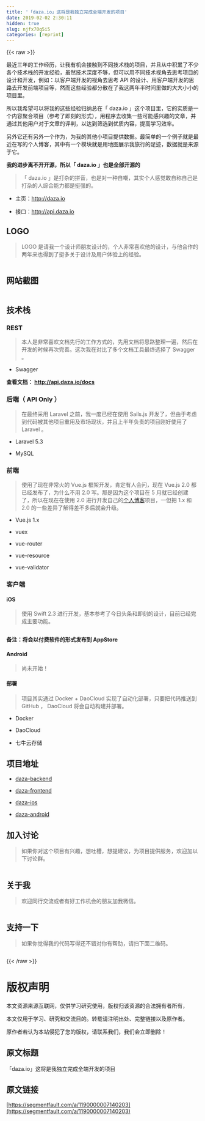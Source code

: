 ```yaml
---
title: '「daza.io」这将是我独立完成全端开发的项目' 
date: 2019-02-02 2:30:11
hidden: true
slug: njfx70q5i5
categories: [reprint]
---
```


{{< raw >}}

                    
<p>最近三年的工作经历，让我有机会接触到不同技术栈的项目，并且从中积累了不少各个技术栈的开发经验，虽然技术深度不够，但可以用不同技术视角去思考项目的设计和开发，例如：以客户端开发的视角去思考 API 的设计、用客户端开发的思路去开发前端项目等，然而这些经验都分散在了我这两年半时间里做的大大小小的项目里。</p>
<p>所以我希望可以将我的这些经验归纳总在「 daza.io 」这个项目里，它的实质是一个内容聚合项目（参考了即刻的形式），用程序去收集一些可能感兴趣的文章，并通过其他用户对于文章的评判，以达到筛选到优质内容，提高学习效率。</p>
<p>另外它还有另外一个作为，为我的其他小项目提供数据。最简单的一个例子就是最近在写的个人博客，其中有一个模块就是用地图展示我旅行的足迹，数据就是来源于它。</p>
<p><strong>我的进步离不开开源，所以「 daza.io 」也是全部开源的</strong></p>
<blockquote><p>「 daza.io 」是打杂的拼音，也是对一种自嘲，其实个人感觉敢自称自己是打杂的人综合能力都是挺强的。</p></blockquote>
<ul>
<li><p>主页：<a href="http://daza.io" rel="nofollow noreferrer" target="_blank">http://daza.io</a></p></li>
<li><p>接口：<a href="http://api.daza.io" rel="nofollow noreferrer" target="_blank">http://api.daza.io</a></p></li>
</ul>
<h2 id="articleHeader0">LOGO</h2>
<blockquote><p>LOGO 是请我一个设计师朋友设计的，个人非常喜欢他的设计，与他合作的两年来也得到了挺多关于设计及用户体验上的经验。</p></blockquote>
<p><span class="img-wrap"><img data-src="/img/remote/1460000007140206" src="https://static.alili.tech/img/remote/1460000007140206" alt="" title="" style="cursor: pointer;"></span></p>
<h2 id="articleHeader1">网站截图</h2>
<p><span class="img-wrap"><img data-src="/img/remote/1460000007140207" src="https://static.alili.tech/img/remote/1460000007140207" alt="" title="" style="cursor: pointer; display: inline;"></span></p>
<h2 id="articleHeader2">技术栈</h2>
<h3 id="articleHeader3">REST</h3>
<blockquote><p>本人是非常喜欢文档先行的工作方式的，先用文档将思路整理一遍，然后在开发的时候再次完善。这次我在对比了多个文档工具最终选择了 Swagger 。</p></blockquote>
<ul><li><p>Swagger</p></li></ul>
<p><strong>查看文档： <a href="http://api.daza.io/docs/strong" rel="nofollow noreferrer" target="_blank">http://api.daza.io/docs</a></strong></p>
<h3 id="articleHeader4">后端（ API Only ）</h3>
<blockquote><p>在最终采用 Laravel 之前，我一度已经在使用 Sails.js 开发了，但由于考虑到代码被其他项目重用及市场现状，并且上半年负责的项目刚好使用了 Laravel 。</p></blockquote>
<ul>
<li><p>Laravel 5.3</p></li>
<li><p>MySQL</p></li>
</ul>
<h3 id="articleHeader5">前端</h3>
<blockquote><p>使用了现在非常火的 Vue.js 框架开发，肯定有人会问，现在 Vue.js 2.0 都已经发布了，为什么不用 2.0 写。那是因为这个项目在 5 月就已经创建了，所以在现在在使用 2.0 进行开发自己的<a href="https://github.com/lijy91/jianying.li" rel="nofollow noreferrer" target="_blank">个人博客</a>项目，一但把 1.x 和 2.0 的一些差异了解得差不多后就会升级。</p></blockquote>
<ul>
<li><p>Vue.js 1.x</p></li>
<li><p>vuex</p></li>
<li><p>vue-router</p></li>
<li><p>vue-resource</p></li>
<li><p>vue-validator</p></li>
</ul>
<h3 id="articleHeader6">客户端</h3>
<h4>iOS</h4>
<blockquote><p>使用 Swift 2.3 进行开发，基本参考了今日头条和即刻的设计，目前已经完成主要功能。</p></blockquote>
<p><span class="img-wrap"><img data-src="/img/remote/1460000007140208" src="https://static.alili.tech/img/remote/1460000007140208" alt="" title="" style="cursor: pointer;"></span></p>
<p><strong>备注：将会以付费软件的形式发布到 AppStore</strong></p>
<h4>Android</h4>
<blockquote><p>尚未开始！</p></blockquote>
<h4>部署</h4>
<blockquote><p>项目其实通过 Docker + DaoCloud 实现了自动化部署，只要把代码推送到 GitHub ， DaoCloud 将会自动构建并部署。</p></blockquote>
<ul>
<li><p>Docker</p></li>
<li><p>DaoCloud</p></li>
<li><p>七牛云存储</p></li>
</ul>
<h2 id="articleHeader7">项目地址</h2>
<ul>
<li><p><a href="https://github.com/lijy91/daza-backend" rel="nofollow noreferrer" target="_blank">daza-backend</a></p></li>
<li><p><a href="https://github.com/lijy91/daza-frontend" rel="nofollow noreferrer" target="_blank">daza-frontend</a></p></li>
<li><p><a href="https://github.com/lijy91/daza-ios" rel="nofollow noreferrer" target="_blank">daza-ios</a></p></li>
<li><p><a href="https://github.com/lijy91/daza-android" rel="nofollow noreferrer" target="_blank">daza-android</a></p></li>
</ul>
<h2 id="articleHeader8">加入讨论</h2>
<blockquote><p>如果你对这个项目有兴趣，想吐槽，想提建议，为项目提供服务，欢迎加以下讨论群。</p></blockquote>
<p><span class="img-wrap"><img data-src="/img/remote/1460000007140209" src="https://static.alili.tech/img/remote/1460000007140209" alt="" title="" style="cursor: pointer;"></span></p>
<h2 id="articleHeader9">关于我</h2>
<blockquote><p>欢迎同行交流或者有好工作机会的朋友加我微信。</p></blockquote>
<p><span class="img-wrap"><img data-src="/img/remote/1460000007140210" src="https://static.alili.tech/img/remote/1460000007140210" alt="" title="" style="cursor: pointer;"></span></p>
<h2 id="articleHeader10">支持一下</h2>
<blockquote><p>如果你觉得我的代码写得还不错对你有帮助，请扫下面二维码。</p></blockquote>
<p><span class="img-wrap"><img data-src="/img/remote/1460000007140211" src="https://static.alili.tech/img/remote/1460000007140211" alt="" title="" style="cursor: pointer;"></span></p>

                
{{< /raw >}}

# 版权声明
本文资源来源互联网，仅供学习研究使用，版权归该资源的合法拥有者所有，

本文仅用于学习、研究和交流目的。转载请注明出处、完整链接以及原作者。

原作者若认为本站侵犯了您的版权，请联系我们，我们会立即删除！

## 原文标题
「daza.io」这将是我独立完成全端开发的项目

## 原文链接
[https://segmentfault.com/a/1190000007140203](https://segmentfault.com/a/1190000007140203)

